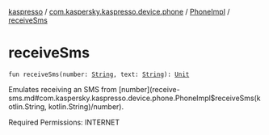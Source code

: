 [kaspresso](../../index.md) / [com.kaspersky.kaspresso.device.phone](../index.md) / [PhoneImpl](index.md) / [receiveSms](./receive-sms.md)

# receiveSms

`fun receiveSms(number: `[`String`](https://kotlinlang.org/api/latest/jvm/stdlib/kotlin/-string/index.html)`, text: `[`String`](https://kotlinlang.org/api/latest/jvm/stdlib/kotlin/-string/index.html)`): `[`Unit`](https://kotlinlang.org/api/latest/jvm/stdlib/kotlin/-unit/index.html)

Emulates receiving an SMS from [number](receive-sms.md#com.kaspersky.kaspresso.device.phone.PhoneImpl$receiveSms(kotlin.String, kotlin.String)/number).

Required Permissions: INTERNET

